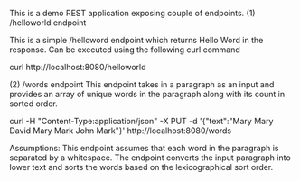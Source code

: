 This is a demo REST application exposing couple of endpoints.
(1) /helloworld endpoint

This is a simple /helloword endpoint which returns Hello Word in the response. Can be executed using the following curl command

curl http://localhost:8080/helloworld


(2) /words endpoint
This endpoint takes in a paragraph as an input and provides an array of unique words in the paragraph along with its count in sorted order.

curl -H "Content-Type:application/json" -X PUT -d '{"text":"Mary Mary David Mary Mark John Mark"}' http://localhost:8080/words

Assumptions: This endpoint assumes that each word in the paragraph is separated by a whitespace. The endpoint converts the input paragraph into lower text and sorts the words based on the lexicographical sort order.